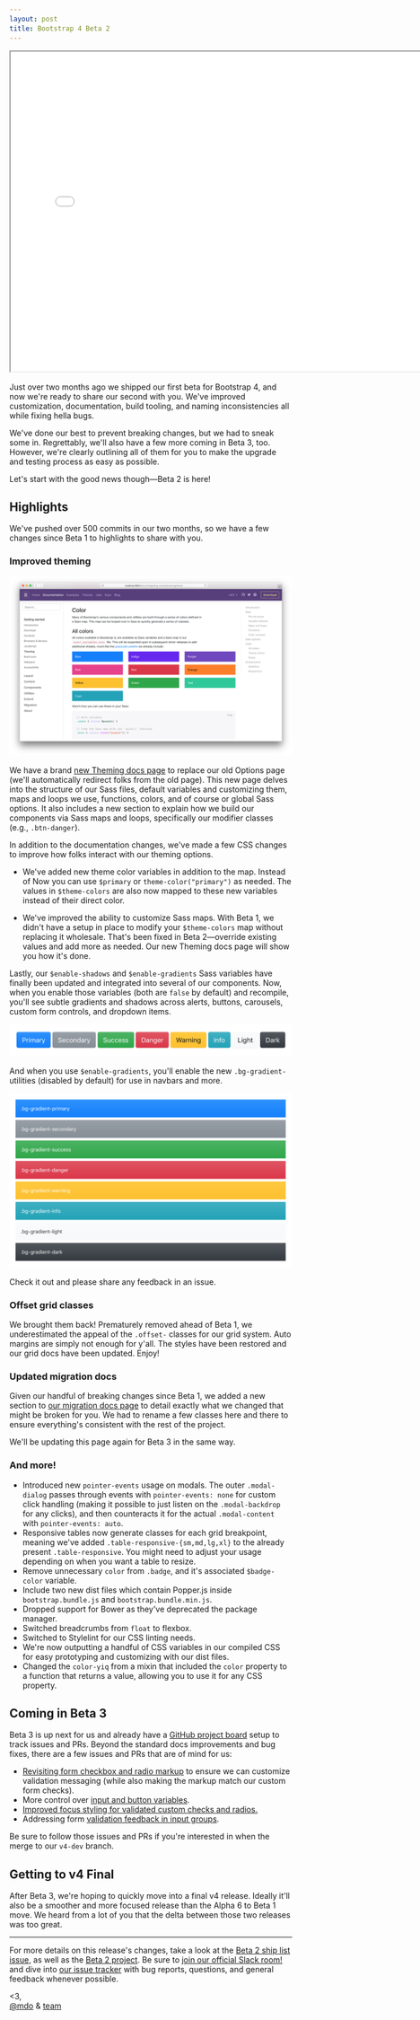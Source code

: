 ```yaml
---
layout: post
title: Bootstrap 4 Beta 2
---
```


<div class="embed-responsive embed-responsive-16by9">
  <iframe class="embed-responsive-item" src="//www.youtube.com/embed/MqnZ1RpmxBg?rel=0" width="760" height="570" allowfullscreen></iframe>
</div>

Just over two months ago we shipped our first beta for Bootstrap 4, and now we're ready to share our second with you. We've improved customization, documentation, build tooling, and naming inconsistencies all while fixing hella bugs.

We've done our best to prevent breaking changes, but we had to sneak some in. Regrettably, we'll also have a few more coming in Beta 3, too. However, we're clearly outlining all of them for you to make the upgrade and testing process as easy as possible.

Let's start with the good news though—Beta 2 is here!

## Highlights

We've pushed over 500 commits in our two months, so we have a few changes since Beta 1 to highlights to share with you.

### Improved theming

[![Bootstrap Theming docs page](/img/2017/v4-beta2-theming-docs.png)](https://getbootstrap.com/docs/4.0/getting-started/theming/)

We have a brand [new Theming docs page](http://getbootstrap.com/docs/4.0/getting-started/theming/) to replace our old Options page (we'll automatically redirect folks from the old page). This new page delves into the structure of our Sass files, default variables and customizing them, maps and loops we use, functions, colors, and of course or global Sass options. It also includes a new section to explain how we build our components via Sass maps and loops, specifically our modifier classes (e.g., `.btn-danger`).

In addition to the documentation changes, we've made a few CSS changes to improve how folks interact with our theming options.

- We've added new theme color variables in addition to the map. Instead of Now you can use `$primary` or `theme-color("primary")` as needed. The values in `$theme-colors` are also now mapped to these new variables instead of their direct color.

- We've improved the ability to customize Sass maps. With Beta 1, we didn't have a setup in place to modify your `$theme-colors` map without replacing it wholesale. That's been fixed in Beta 2—override existing values and add more as needed. Our new Theming docs page will show you how it's done.

Lastly, our `$enable-shadows` and `$enable-gradients` Sass variables have finally been updated and integrated into several of our components. Now, when you enable those variables (both are `false` by default) and recompile, you'll see subtle gradients and shadows across alerts, buttons, carousels, custom form controls, and dropdown items.

![Themed buttons](/img/2017/v4-beta2-buttons.png)

And when you use `$enable-gradients`, you'll enable the new `.bg-gradient-` utilities (disabled by default) for use in navbars and more.

![Themed backgrounds](/img/2017/v4-beta2-bgs.png)

Check it out and please share any feedback in an issue.

### Offset grid classes

We brought them back! Prematurely removed ahead of Beta 1, we underestimated the appeal of the `.offset-` classes for our grid system. Auto margins are simply not enough for y'all. The styles have been restored and our grid docs have been updated. Enjoy!

### Updated migration docs

Given our handful of breaking changes since Beta 1, we added a new section to [our migration docs page](http://getbootstrap.com/docs/4.0/migration/#beta-2-changes) to detail exactly what we changed that might be broken for you. We had to rename a few classes here and there to ensure everything's consistent with the rest of the project.

We'll be updating this page again for Beta 3 in the same way.

### And more!

- Introduced new `pointer-events` usage on modals. The outer `.modal-dialog` passes through events with `pointer-events: none` for custom click handling (making it possible to just listen on the `.modal-backdrop` for any clicks), and then counteracts it for the actual `.modal-content` with `pointer-events: auto`.
- Responsive tables now generate classes for each grid breakpoint, meaning we've added `.table-responsive-{sm,md,lg,xl}` to the already present `.table-responsive`. You might need to adjust your usage depending on when you want a table to resize.
- Remove unnecessary `color` from `.badge`, and it's associated `$badge-color` variable.
- Include two new dist files which contain Popper.js inside `bootstrap.bundle.js` and `bootstrap.bundle.min.js`.
- Dropped support for Bower as they've deprecated the package manager.
- Switched breadcrumbs from `float` to flexbox.
- Switched to Stylelint for our CSS linting needs.
- We're now outputting a handful of CSS variables in our compiled CSS for easy prototyping and customizing with our dist files.
- Changed the `color-yiq` from a mixin that included the `color` property to a function that returns a value, allowing you to use it for any CSS property.

## Coming in Beta 3

Beta 3 is up next for us and already have a [GitHub project board](https://github.com/twbs/bootstrap/projects/10) setup to track issues and PRs. Beyond the standard docs improvements and bug fixes, there are a few issues and PRs that are of mind for us:

- [Revisiting form checkbox and radio markup](https://github.com/twbs/bootstrap/pull/23444) to ensure we can customize validation messaging (while also making the markup match our custom form checks).
- More control over [input and button variables](https://github.com/twbs/bootstrap/pull/24430).
- [Improved focus styling for validated custom checks and radios.](https://github.com/twbs/bootstrap/pull/24401)
- Addressing form [validation feedback in input groups](https://github.com/twbs/bootstrap/issues/23454).

Be sure to follow those issues and PRs if you're interested in when the merge to our `v4-dev` branch.

## Getting to v4 Final

After Beta 3, we're hoping to quickly move into a final v4 release. Ideally it'll also be a smoother and more focused release than the Alpha 6 to Beta 1 move. We heard from a lot of you that the delta between those two releases was too great.

---

For more details on this release's changes, take a look at the [Beta 2 ship list issue](https://github.com/twbs/bootstrap/issues/23278), as well as the [Beta 2 project](https://github.com/twbs/bootstrap/projects/4). Be sure to [join our official Slack room!](https://bootstrap-slack.herokuapp.com) and dive into [our issue tracker](https://github.com/twbs/bootstrap/issues/) with bug reports, questions, and general feedback whenever possible.

<3,<br>
[@mdo](https://twitter.com/mdo) & [team](https://github.com/twbs)
